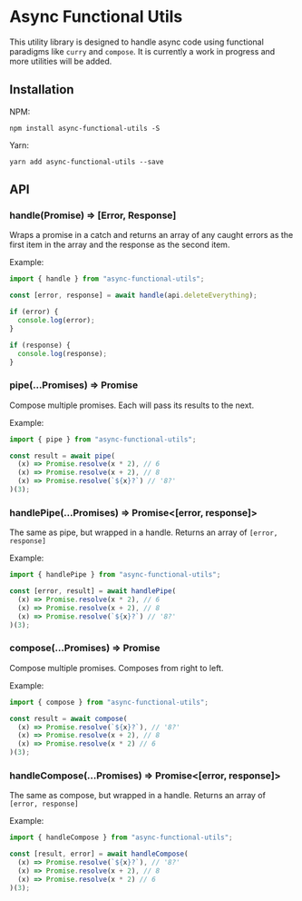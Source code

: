 # Async Functional Utils

This utility library is designed to handle async code using functional paradigms like `curry` and `compose`. It is currently a work in progress and more utilities will be added.

## Installation

NPM:

```
npm install async-functional-utils -S
```

Yarn:

```
yarn add async-functional-utils --save
```

## API

### handle(Promise<any>) => [Error, Response]

Wraps a promise in a catch and returns an array of any caught errors as the first item in the array and the response as the second item.

Example:

```js
import { handle } from "async-functional-utils";

const [error, response] = await handle(api.deleteEverything);

if (error) {
  console.log(error);
}

if (response) {
  console.log(response);
}
```

### pipe(...Promises<any>) => Promise<any>

Compose multiple promises. Each will pass its results to the next.

Example:

```js
import { pipe } from "async-functional-utils";

const result = await pipe(
  (x) => Promise.resolve(x * 2), // 6
  (x) => Promise.resolve(x + 2), // 8
  (x) => Promise.resolve(`${x}?`) // '8?'
)(3);
```

### handlePipe(...Promises<any>) => Promise<[error, response]>

The same as pipe, but wrapped in a handle. Returns an array of `[error, response]`

Example:

```js
import { handlePipe } from "async-functional-utils";

const [error, result] = await handlePipe(
  (x) => Promise.resolve(x * 2), // 6
  (x) => Promise.resolve(x + 2), // 8
  (x) => Promise.resolve(`${x}?`) // '8?'
)(3);
```

### compose(...Promises<any>) => Promise<any>

Compose multiple promises. Composes from right to left.

Example:

```js
import { compose } from "async-functional-utils";

const result = await compose(
  (x) => Promise.resolve(`${x}?`), // '8?'
  (x) => Promise.resolve(x + 2), // 8
  (x) => Promise.resolve(x * 2) // 6
)(3);
```

### handleCompose(...Promises<any>) => Promise<[error, response]>

The same as compose, but wrapped in a handle. Returns an array of `[error, response]`

Example:

```js
import { handleCompose } from "async-functional-utils";

const [result, error] = await handleCompose(
  (x) => Promise.resolve(`${x}?`), // '8?'
  (x) => Promise.resolve(x + 2), // 8
  (x) => Promise.resolve(x * 2) // 6
)(3);
```
